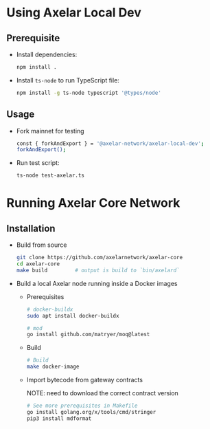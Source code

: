# Using Axelar Local Dev

## Prerequisite

- Install dependencies:
  ```sh
  npm install .
  ```

- Install `ts-node` to run TypeScript file:
  ```sh
  npm install -g ts-node typescript '@types/node'
  ```

## Usage

- Fork mainnet for testing

  ```sh
  const { forkAndExport } = '@axelar-network/axelar-local-dev';
  forkAndExport();
  ```

- Run test script:
  ```sh
  ts-node test-axelar.ts
  ```

# Running Axelar Core Network
## Installation

- Build from source

  ```sh
  git clone https://github.com/axelarnetwork/axelar-core
  cd axelar-core
  make build         # output is build to `bin/axelard`
  ```

- Build a local Axelar node running inside a Docker images
  + Prerequisites
    ```sh
    # docker-buildx
    sudo apt install docker-buildx

    # mod
    go install github.com/matryer/moq@latest
    ```

  + Build
    ```sh
    # Build
    make docker-image
    ```

  + Import bytecode from gateway contracts

    NOTE: need to download the correct contract version

    ```sh
    # See more prerequisites in Makefile
    go install golang.org/x/tools/cmd/stringer
    pip3 install mdformat
    ```
